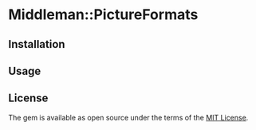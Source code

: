 # Middleman::PictureFormats

## Installation

## Usage

## License

The gem is available as open source under the terms of the [MIT License](http://opensource.org/licenses/MIT).
